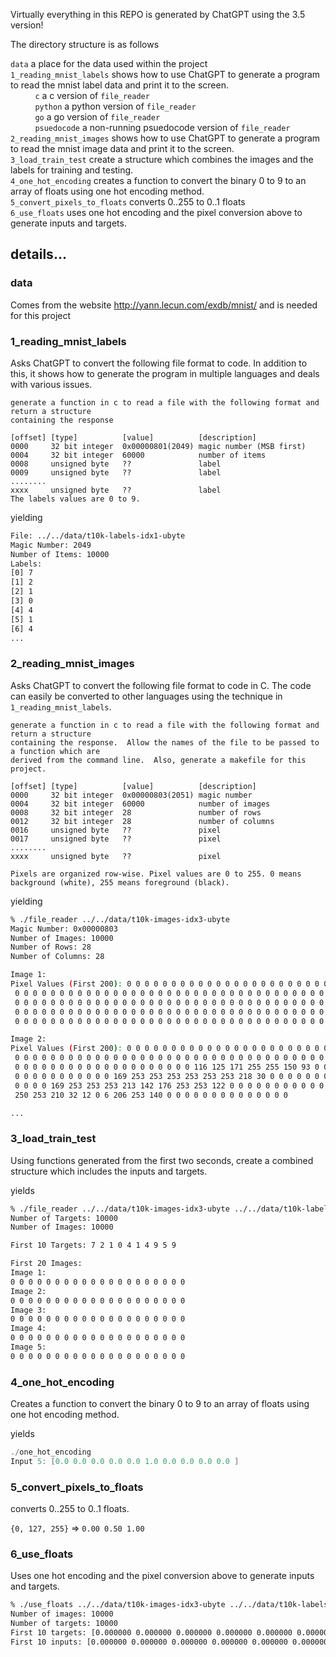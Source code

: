 Virtually everything in this REPO is generated by ChatGPT using the 3.5 version!

The directory structure is as follows

`data` a place for the data used within the project<br/>
`1_reading_mnist_labels` shows how to use ChatGPT to generate a program to read the mnist label data and print it to the screen.</br>
&nbsp;&nbsp;&nbsp;&nbsp;&nbsp;&nbsp;&nbsp;&nbsp;&nbsp;&nbsp;`c` a c version of `file_reader`<br/>
&nbsp;&nbsp;&nbsp;&nbsp;&nbsp;&nbsp;&nbsp;&nbsp;&nbsp;&nbsp;`python` a python version of `file_reader`<br/>
&nbsp;&nbsp;&nbsp;&nbsp;&nbsp;&nbsp;&nbsp;&nbsp;&nbsp;&nbsp;`go` a go version of `file_reader`<br/>
&nbsp;&nbsp;&nbsp;&nbsp;&nbsp;&nbsp;&nbsp;&nbsp;&nbsp;&nbsp;`psuedocode` a non-running psuedocode version of `file_reader`<br/>
`2_reading_mnist_images` shows how to use ChatGPT to generate a program to read the mnist image data and print it to the screen.</br>
`3_load_train_test` create a structure which combines the images and the labels for training and testing.<br/>
`4_one_hot_encoding` creates a function to convert the binary 0 to 9 to an array of floats using one hot encoding method.<br/>
`5_convert_pixels_to_floats` converts 0..255 to 0..1 floats<br/>
`6_use_floats` uses one hot encoding and the pixel conversion above to generate inputs and targets.<br/>

## details...

### data
Comes from the website http://yann.lecun.com/exdb/mnist/ and is needed for this project

### 1_reading_mnist_labels
Asks ChatGPT to convert the following file format to code.  In addition to this, it shows how to generate the program in multiple languages and deals with various issues.

```
generate a function in c to read a file with the following format and return a structure 
containing the response

[offset] [type]          [value]          [description]
0000     32 bit integer  0x00000801(2049) magic number (MSB first)
0004     32 bit integer  60000            number of items
0008     unsigned byte   ??               label
0009     unsigned byte   ??               label
........
xxxx     unsigned byte   ??               label
The labels values are 0 to 9.
```

yielding

```bash
File: ../../data/t10k-labels-idx1-ubyte
Magic Number: 2049
Number of Items: 10000
Labels:
[0] 7
[1] 2
[2] 1
[3] 0
[4] 4
[5] 1
[6] 4
...
```


### 2_reading_mnist_images
Asks ChatGPT to convert the following file format to code in C.  The code can easily be converted to other languages using the technique in `1_reading_mnist_labels`.

```
generate a function in c to read a file with the following format and return a structure
containing the response.  Allow the names of the file to be passed to a function which are 
derived from the command line.  Also, generate a makefile for this project.

[offset] [type]          [value]          [description] 
0000     32 bit integer  0x00000803(2051) magic number 
0004     32 bit integer  60000            number of images 
0008     32 bit integer  28               number of rows 
0012     32 bit integer  28               number of columns 
0016     unsigned byte   ??               pixel 
0017     unsigned byte   ??               pixel 
........ 
xxxx     unsigned byte   ??               pixel

Pixels are organized row-wise. Pixel values are 0 to 255. 0 means background (white), 255 means foreground (black).
```

yielding

```bash
% ./file_reader ../../data/t10k-images-idx3-ubyte
Magic Number: 0x00000803
Number of Images: 10000
Number of Rows: 28
Number of Columns: 28

Image 1:
Pixel Values (First 200): 0 0 0 0 0 0 0 0 0 0 0 0 0 0 0 0 0 0 0 0 0 0 0 0 0 0 0 0 0 0 0
 0 0 0 0 0 0 0 0 0 0 0 0 0 0 0 0 0 0 0 0 0 0 0 0 0 0 0 0 0 0 0 0 0 0 0 0 0 0 0 0 0 0 0 
 0 0 0 0 0 0 0 0 0 0 0 0 0 0 0 0 0 0 0 0 0 0 0 0 0 0 0 0 0 0 0 0 0 0 0 0 0 0 0 0 0 0 0 
 0 0 0 0 0 0 0 0 0 0 0 0 0 0 0 0 0 0 0 0 0 0 0 0 0 0 0 0 0 0 0 0 0 0 0 0 0 0 0 0 0 0 0 
 0 0 0 0 0 0 0 0 0 0 0 0 0 0 0 0 0 0 0 0 0 0 0 0 0 0 0 0 0 0 0 0 0 0 0 0 0 0 0 0

Image 2:
Pixel Values (First 200): 0 0 0 0 0 0 0 0 0 0 0 0 0 0 0 0 0 0 0 0 0 0 0 0 0 0 0 0 0 0 0
 0 0 0 0 0 0 0 0 0 0 0 0 0 0 0 0 0 0 0 0 0 0 0 0 0 0 0 0 0 0 0 0 0 0 0 0 0 0 0 0 0 0 0
 0 0 0 0 0 0 0 0 0 0 0 0 0 0 0 0 0 0 0 0 116 125 171 255 255 150 93 0 0 0 0 0 0 0 0 0 
 0 0 0 0 0 0 0 0 0 0 0 169 253 253 253 253 253 253 218 30 0 0 0 0 0 0 0 0 0 0 0 0 0 0 
 0 0 0 0 169 253 253 253 213 142 176 253 253 122 0 0 0 0 0 0 0 0 0 0 0 0 0 0 0 0 0 52 
 250 253 210 32 12 0 6 206 253 140 0 0 0 0 0 0 0 0 0 0 0 0 0 0 

...
```

### 3_load_train_test

Using functions generated from the first two seconds, create a combined structure which includes the inputs and targets.

yields

```bash
% ./file_reader ../../data/t10k-images-idx3-ubyte ../../data/t10k-labels-idx1-ubyte
Number of Targets: 10000
Number of Images: 10000

First 10 Targets: 7 2 1 0 4 1 4 9 5 9 

First 20 Images:
Image 1:
0 0 0 0 0 0 0 0 0 0 0 0 0 0 0 0 0 0 0 0 
Image 2:
0 0 0 0 0 0 0 0 0 0 0 0 0 0 0 0 0 0 0 0 
Image 3:
0 0 0 0 0 0 0 0 0 0 0 0 0 0 0 0 0 0 0 0 
Image 4:
0 0 0 0 0 0 0 0 0 0 0 0 0 0 0 0 0 0 0 0 
Image 5:
0 0 0 0 0 0 0 0 0 0 0 0 0 0 0 0 0 0 0 0 
```

### 4_one_hot_encoding

Creates a function to convert the binary 0 to 9 to an array of floats using one hot encoding method.

yields

```c
./one_hot_encoding
Input 5: [0.0 0.0 0.0 0.0 0.0 1.0 0.0 0.0 0.0 0.0 ]
```

### 5_convert_pixels_to_floats

converts 0..255 to 0..1 floats.

`{0, 127, 255}` => `0.00 0.50 1.00`

### 6_use_floats

Uses one hot encoding and the pixel conversion above to generate inputs and targets.

```bash
% ./use_floats ../../data/t10k-images-idx3-ubyte ../../data/t10k-labels-idx1-ubyte 
Number of images: 10000
Number of targets: 10000
First 10 targets: [0.000000 0.000000 0.000000 0.000000 0.000000 0.000000 0.000000 1.000000 0.000000 0.000000 ]
First 10 inputs: [0.000000 0.000000 0.000000 0.000000 0.000000 0.000000 0.000000 0.000000 0.000000 0.000000 ]
```


